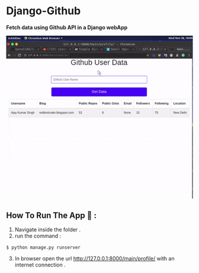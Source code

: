 # Django-Github
**Fetch data using Github API in a Django webApp**


![GIF](https://github.com/bera5186/Django-Github/blob/master/ezgif-1-3c5db991f339.gif)


## How To Run The App 🤔 :
1. Navigate inside the folder .
2. run the command :
  ```
  $ python manage.py runserver
  ```
3. In browser open the url http://127.0.0.1:8000/main/profile/ with an internet connection .
